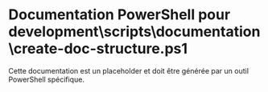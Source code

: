 # Documentation PowerShell pour development\scripts\documentation\create-doc-structure.ps1

Cette documentation est un placeholder et doit être générée par un outil PowerShell spécifique.

